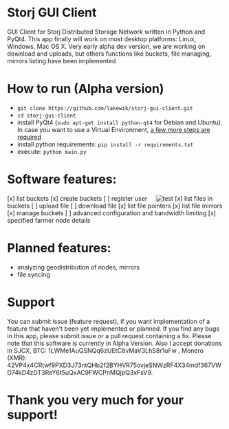 # Storj GUI Client
GUI Client for Storj Distributed Storage Network written in Python and PyQt4. This app finally will work on most desktop platforms: Linux, Windows, Mac OS X. Very early alpha dev version, we are working on download and uploads, but others functions like buckets, file managing, mirrors listing have been implemented

# How to run (Alpha version)
- `git clone https://github.com/lakewik/storj-gui-client.git`
- `cd storj-gui-client`
- install PyQt4 (`sudo apt-get install python-qt4` for Debian and Ubuntu). In
  case you want to use a Virtual Environment, [a few more steps are
  required](https://gist.github.com/marcorosa/73c72f0315fa7098315c8b0774414ad6)
- install python requirements: `pip install -r requirements.txt`
- execute: `python main.py`

# Software features:
[x] list buckets
[x] create buckets
[ ] register user &nbsp; &nbsp; ![test](http://progressed.io/bar/50)
[x] list files in buckets
[ ] upload file
[ ] download file
[x] list file pointers
[x] list file mirrors
[x] manage buckets
[ ] advanced configuration and bandwidth limiting
[x] specified farmer node details

# Planned features:
- analyzing geodistribution of nodes, mirrors
- file syncing

# Support
You can submit issue (feature request), if you want implementation of a feature that haven't been yet implemented or planned. If you find any bugs in this app, please submit issue or a pull request containing a fix. Please note that this software is currently in Alpha Version. Also I accept donations in SJCX, BTC: 1LWMe1AuQSNQq6zUEtC8vMaV3LhS8r1uFw , Monero (XMR): 42VP4x4CRtwf9PXD3J73ntQHb2f2BYHVR75ovjeSNWzRF4X34mdf367VWD74kD4zDT3ReY6t5uQxAC9FWCPnMQjpQ3xFsV9.  
# Thank you very much for your support!

